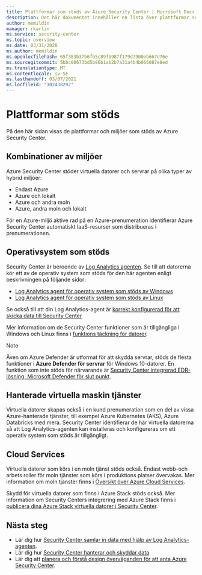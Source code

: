 ```yaml
---
title: Plattformar som stöds av Azure Security Center | Microsoft Docs
description: Det här dokumentet innehåller en lista över plattformar som stöds av Azure Security Center.
author: memildin
manager: rkarlin
ms.service: security-center
ms.topic: overview
ms.date: 03/31/2020
ms.author: memildin
ms.openlocfilehash: 65f383b37b6fb5c89fb987f179d7900eb667d76e
ms.sourcegitcommit: 5bbc00673bd5b86b1ab2b7a31a4b4b066087e8ed
ms.translationtype: MT
ms.contentlocale: sv-SE
ms.lasthandoff: 03/07/2021
ms.locfileid: "102438292"
---
```

# <a name="supported-platforms"></a>Plattformar som stöds 

På den här sidan visas de plattformar och miljöer som stöds av Azure Security Center.

## <a name="combinations-of-environments"></a>Kombinationer av miljöer <a name="vm-server"></a>

Azure Security Center stöder virtuella datorer och servrar på olika typer av hybrid miljöer:

* Endast Azure
* Azure och lokalt
* Azure och andra moln
* Azure, andra moln och lokalt

För en Azure-miljö aktive rad på en Azure-prenumeration identifierar Azure Security Center automatiskt IaaS-resurser som distribueras i prenumerationen.

## <a name="supported-operating-systems"></a>Operativsystem som stöds

Security Center är beroende av [Log Analytics agenten](../azure-monitor/agents/agents-overview.md#log-analytics-agent). Se till att datorerna kör ett av de operativ system som stöds för den här agenten enligt beskrivningen på följande sidor:

* [Log Analytics agent för operativ system som stöds av Windows](../azure-monitor/agents/agents-overview.md#supported-operating-systems)
* [Log Analytics agent för operativ system som stöds av Linux](../azure-monitor/agents/agents-overview.md#supported-operating-systems)

Se också till att din Log Analytics-agent är [korrekt konfigurerad för att skicka data till Security Center](security-center-enable-data-collection.md#manual-agent)

Mer information om de Security Center funktioner som är tillgängliga i Windows och Linux finns i [funktions täckning för datorer](security-center-services.md).

> [!NOTE]
> Även om Azure Defender är utformat för att skydda servrar, stöds de flesta funktioner i **Azure Defender för servrar** för Windows 10-datorer. En funktion som inte stöds för närvarande är [Security Center integrerad EDR-lösning: Microsoft Defender för slut punkt](security-center-wdatp.md).

## <a name="managed-virtual-machine-services"></a>Hanterade virtuella maskin tjänster <a name="virtual-machine"></a>

Virtuella datorer skapas också i en kund prenumeration som en del av vissa Azure-hanterade tjänster, till exempel Azure Kubernetes (AKS), Azure Databricks med mera. Security Center identifierar de här virtuella datorerna så att Log Analytics-agenten kan installeras och konfigureras om ett operativ system som stöds är tillgängligt.

## <a name="cloud-services"></a>Cloud Services <a name="cloud-services"></a>

Virtuella datorer som körs i en moln tjänst stöds också. Endast webb-och arbets roller för moln tjänster som körs i produktions platser övervakas. Mer information om moln tjänster finns i [Översikt över Azure Cloud Services](../cloud-services/cloud-services-choose-me.md).

Skydd för virtuella datorer som finns i Azure Stack stöds också. Mer information om Security Centers integrering med Azure Stack finns i [publicera dina Azure Stack virtuella datorer i Security Center](quickstart-onboard-machines.md). 

## <a name="next-steps"></a>Nästa steg

- Lär dig hur [Security Center samlar in data med hjälp av Log Analytics-agenten](security-center-enable-data-collection.md).
- Lär dig hur [Security Center hanterar och skyddar data](security-center-data-security.md).
- Lär dig att [planera och förstå design överväganden för att anta Azure Security Center](security-center-planning-and-operations-guide.md).
